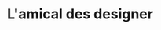---
title: "L'amical des designer"
domain: "Art"
address : "25 rue du dessin"
description: "All designer and artist are welcome for discussing about art to learn from each other."
photo: "/img/designer.jpeg"
important: false
---
